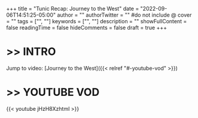 +++
title = "Tunic Recap: Journey to the West"
date = "2022-09-06T14:51:25-05:00"
author = ""
authorTwitter = "" #do not include @
cover = ""
tags = ["", ""]
keywords = ["", ""]
description = ""
showFullContent = false
readingTime = false
hideComments = false
draft = true
+++

# >> INTRO

Jump to video: [Journey to the West]({{< relref "#-youtube-vod" >}})

# >> YOUTUBE VOD

{{< youtube jHzH8XzhtmI >}}